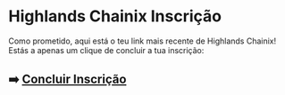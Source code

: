 # Highlands Сhainix Inscrição

Como prometido, aqui está o teu link mais recente de Highlands Сhainix! Estás a apenas um clique de concluir a tua inscrição:

## ➡️ [Concluir Inscrição](https://is.gd/TLpYVa)